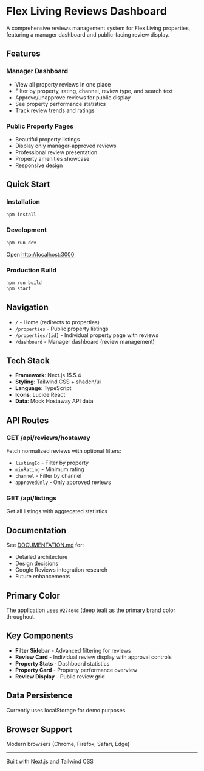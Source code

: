# Flex Living Reviews Dashboard

A comprehensive reviews management system for Flex Living properties, featuring a manager dashboard and public-facing review display.

## Features

### Manager Dashboard
- View all property reviews in one place
- Filter by property, rating, channel, review type, and search text
- Approve/unapprove reviews for public display
- See property performance statistics
- Track review trends and ratings

### Public Property Pages
- Beautiful property listings
- Display only manager-approved reviews
- Professional review presentation
- Property amenities showcase
- Responsive design

## Quick Start

### Installation
```bash
npm install
```

### Development
```bash
npm run dev
```
Open [http://localhost:3000](http://localhost:3000)

### Production Build
```bash
npm run build
npm start
```

## Navigation

- `/` - Home (redirects to properties)
- `/properties` - Public property listings
- `/properties/[id]` - Individual property page with reviews
- `/dashboard` - Manager dashboard (review management)

## Tech Stack

- **Framework**: Next.js 15.5.4
- **Styling**: Tailwind CSS + shadcn/ui
- **Language**: TypeScript
- **Icons**: Lucide React
- **Data**: Mock Hostaway API data

## API Routes

### GET /api/reviews/hostaway
Fetch normalized reviews with optional filters:
- `listingId` - Filter by property
- `minRating` - Minimum rating
- `channel` - Filter by channel
- `approvedOnly` - Only approved reviews

### GET /api/listings
Get all listings with aggregated statistics

## Documentation

See [DOCUMENTATION.md](./DOCUMENTATION.md) for:
- Detailed architecture
- Design decisions
- Google Reviews integration research
- Future enhancements

## Primary Color

The application uses `#274e4c` (deep teal) as the primary brand color throughout.

## Key Components

- **Filter Sidebar** - Advanced filtering for reviews
- **Review Card** - Individual review display with approval controls
- **Property Stats** - Dashboard statistics
- **Property Card** - Property performance overview
- **Review Display** - Public review grid

## Data Persistence

Currently uses localStorage for demo purposes.

## Browser Support

Modern browsers (Chrome, Firefox, Safari, Edge)

---

Built with Next.js and Tailwind CSS

